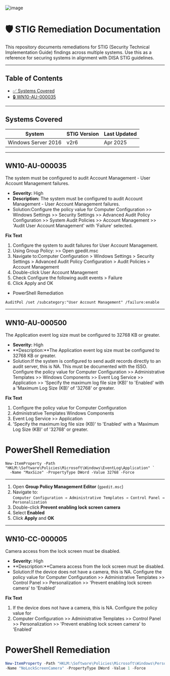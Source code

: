 ![image](https://github.com/user-attachments/assets/ffc577ce-8692-4ea7-b633-f0da774c46ce)

# 🛡️ STIG Remediation Documentation

This repository documents remediations for STIG (Security Technical Implementation Guide) findings across multiple systems. Use this as a reference for securing systems in alignment with DISA STIG guidelines.

---

## Table of Contents

- [✅ Systems Covered](#systems-covered)
- [🔒 WN10-AU-000035](#wn10-au-000035)
---

## Systems Covered

| System              | STIG Version | Last Updated |
|---------------------|--------------|--------------|
| Windows Server 2016 | v2r6         | Apr 2025     |
---



## WN10-AU-000035 
The system must be configured to audit Account Management - User Account Management failures.

- **Severity:** High
- **Description:** The system must be configured to audit Account Management - User Account Management failures.
- Solution:Configure the policy value for Computer Configuration >> Windows Settings >> Security Settings >> Advanced Audit Policy Configuration >> System Audit Policies >> Account Management >> 'Audit User Account Management' with 'Failure' selected.
  
**Fix Text**<br>
1. Configure the system to audit failures for User Account Management.
2.  Using Group Policy: >> Open gpedit.msc
3.  Navigate to:Computer Configuration > Windows Settings > Security Settings > Advanced Audit Policy Configuration > Audit Policies > Account Management
4.  Double-click User Account Management
5.  Check Configure the following audit events > Failure
6.   Click Apply and OK
  
- PowerShell Remediation
```
AuditPol /set /subcategory:"User Account Management" /failure:enable
```
---

## WN10-AU-000500
The Application event log size must be configured to 32768 KB or greater.

- **Severity:** High
- **Description:**The Application event log size must be configured to 32768 KB or greater.
- Solution:If the system is configured to send audit records directly to an audit server, this is NA. This must be documented with the ISSO. Configure the policy value for Computer Configuration >> Administrative Templates >> Windows Components >> Event Log Service >> Application >> 'Specify the maximum log file size (KB)' to 'Enabled' with a 'Maximum Log Size (KB)' of '32768' or greater.

**Fix Text**<br>
1. Configure the policy value for Computer Configuration
2. Administrative Templates Windows Components
3. Event Log Service >> Application
4. 'Specify the maximum log file size (KB)' to 'Enabled' with a 'Maximum Log Size (KB)' of '32768' or greater.
  
# PowerShell Remediation
```
New-ItemProperty -Path "HKLM:\Software\Policies\Microsoft\Windows\EventLog\Application" `
  -Name "MaxSize" -PropertyType DWord -Value 32768 -Force
```
---
1. Open **Group Policy Management Editor** (`gpedit.msc`)  
2. Navigate to:  
 `Computer Configuration → Administrative Templates → Control Panel → Personalization`  
3. Double-click **Prevent enabling lock screen camera**  
4. Select **Enabled**  
5. Click **Apply** and **OK**

---
## WN10-CC-000005
Camera access from the lock screen must be disabled.

- **Severity:** High
- **Description:**Camera access from the lock screen must be disabled.
- Solution:If the device does not have a camera, this is NA. Configure the policy value for Computer Configuration >> Administrative Templates >> Control Panel >> Personalization >> 'Prevent enabling lock screen camera' to 'Enabled'

**Fix Text**<br>
1. If the device does not have a camera, this is NA. Configure the policy value for
2. Computer Configuration >> Administrative Templates >> Control Panel >> Personalization >> 'Prevent enabling lock screen camera' to 'Enabled'

# PowerShell Remediation

```powershell
New-ItemProperty -Path "HKLM:\Software\Policies\Microsoft\Windows\Personalization" `
-Name "NoLockScreenCamera" -PropertyType DWord -Value 1 -Force
